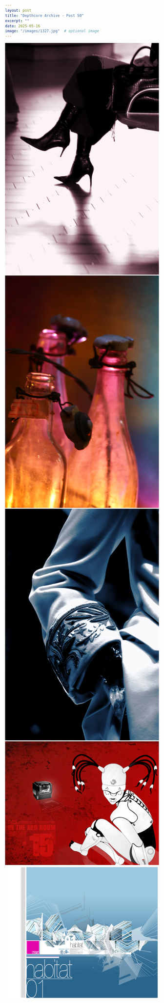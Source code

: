 ```yaml
---
layout: post
title: "Depthcore Archive - Post 50"
excerpt: ""
date: 2025-05-16
image: "/images/1327.jpg"  # optional image
---
```


<img src="/images/1327.jpg">
<img src="/images/1328.jpg" alt="1328.jpg"/>
<img src="/images/1329.jpg" alt="1329.jpg"/>
<img src="/images/1330.jpg" alt="1330.jpg"/>
<img src="/images/1331.jpg" alt="1331.jpg"/>
